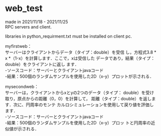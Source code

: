 # web_test
made in 2021/11/18 - 2021/11/25  
RPC servers and client.

libraries in python_requirment.txt must be installed on client pc.


myfirstweb：
<br/>
サーバーはクライアントからデータ（タイプ：double）を受信
し，方程式3.8 * x *（1-x）を計算します．ここで，xは受信した
データであり，結果（タイプ：double）をクライアントに返し
ます．<br/>
-ソースコード：サーバーとクライアントjavaコード<br/>
-結果：500個のランダムサンプルを使用した2D（x-y）プロットが示される．

mysecondweb：
<br/>
サーバーは，クライアントからxとyの2つのデータ（タイプ：
double）を受け取り，原点からの距離（0，0）を計算して，
距離（タイプ：double）を返します．次に、円周率のモンテ
カルロシミュレーションを使用して戻り値を評価します．
<br/>
-ソースコード：サーバーとクライアントjavaコード<br/>
-結果：500個のランダムサンプルを使用した2D（x-y）プロッ
トと円周率の近似値が示される．
